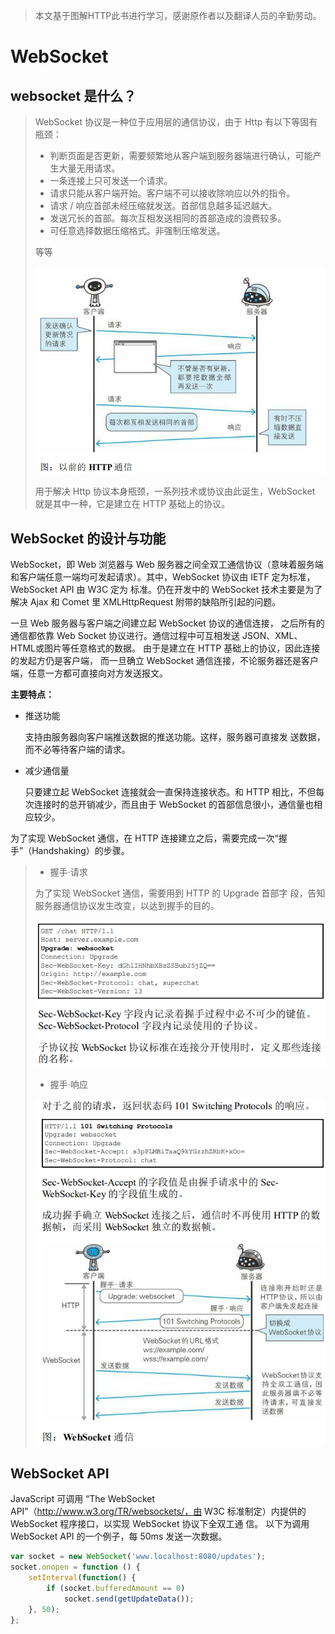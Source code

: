 > 本文基于图解HTTP此书进行学习，感谢原作者以及翻译人员的辛勤劳动。

#  WebSocket

## websocket 是什么？

> WebSocket 协议是一种位于应用层的通信协议，由于 Http 有以下等固有瓶颈：
>
> * 判断页面是否更新，需要频繁地从客户端到服务器端进行确认，可能产生大量无用请求。
> * 一条连接上只可发送一个请求。
> * 请求只能从客户端开始。客户端不可以接收除响应以外的指令。
> * 请求 / 响应首部未经压缩就发送。首部信息越多延迟越大。
> * 发送冗长的首部。每次互相发送相同的首部造成的浪费较多。
> * 可任意选择数据压缩格式。非强制压缩发送。
>
> 等等
>
> ![](https://raw.githubusercontent.com/HoshiSrar/Note_Images/main/img/20231124120509.png)
>
> 用于解决 Http 协议本身瓶颈，一系列技术或协议由此诞生，WebSocket 就是其中一种，它是建立在 HTTP 基础上的协议。

##  WebSocket 的设计与功能 

WebSocket，即 Web 浏览器与 Web 服务器之间全双工通信协议（意味着服务端和客户端任意一端均可发起请求）。其中，WebSocket 协议由 IETF 定为标准，WebSocket API 由 W3C 定为 标准。仍在开发中的 WebSocket 技术主要是为了解决 Ajax 和 Comet 里 XMLHttpRequest 附带的缺陷所引起的问题。

一旦 Web 服务器与客户端之间建立起 WebSocket 协议的通信连接， 之后所有的通信都依靠 Web Socket 协议进行。通信过程中可互相发送 JSON、XML、HTML或图片等任意格式的数据。 由于是建立在 HTTP 基础上的协议，因此连接的发起方仍是客户端， 而一旦确立 WebSocket 通信连接，不论服务器还是客户端，任意一方都可直接向对方发送报文。

**主要特点：**

* 推送功能

  支持由服务器向客户端推送数据的推送功能。这样，服务器可直接发 送数据，而不必等待客户端的请求。

* 减少通信量

  只要建立起 WebSocket 连接就会一直保持连接状态。和 HTTP 相比，不但每次连接时的总开销减少，而且由于 WebSocket 的首部信息很小，通信量也相应较少。

为了实现 WebSocket 通信，在 HTTP 连接建立之后，需要完成一次“握手”（Handshaking）的步骤。

> * 握手·请求
>
> 为了实现 WebSocket 通信，需要用到 HTTP 的 Upgrade 首部字 段，告知服务器通信协议发生改变，以达到握手的目的。
>
> ![](https://raw.githubusercontent.com/HoshiSrar/Note_Images/main/img/20231124123330.png)
>
> * 握手·响应
>
> ![](https://raw.githubusercontent.com/HoshiSrar/Note_Images/main/img/20231124123450.png)

## WebSocket API

JavaScript 可调用 “The WebSocket API”（http://www.w3.org/TR/websockets/，由 W3C 标准制定）内提供的 WebSocket 程序接口，以实现 WebSocket 协议下全双工通 信。 以下为调用 WebSocket API 的一个例子，每 50ms 发送一次数据。

~~~javascript
var socket = new WebSocket('www.localhost:8080/updates');
socket.onopen = function () {
	setInterval(function() {
		if (socket.bufferedAmount == 0)
			socket.send(getUpdateData());
	}, 50);
};
~~~

